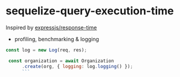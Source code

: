 # sequelize-query-execution-time

Inspired by [expressjs/response-time](https://github.com/expressjs/response-time)

- profiling, benchmarking & logging

```js
const log = new Log(req, res);

 const organization = await Organization
      .create(org, { logging: log.logging() });
      ```
      
      

